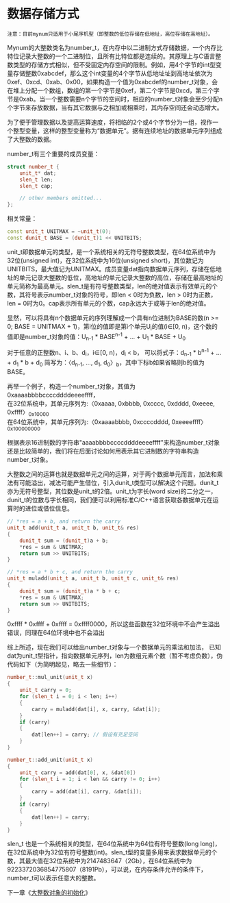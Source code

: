 <h1>数据存储方式</h1>

`注意：目前mynum只适用于小尾序机型（即整数的低位存储在低地址，高位存储在高地址）。`

Mynum的大整数类名为number_t，在内存中以二进制方式存储数据，一个内存比特位记录大整数的一个二进制位，且所有比特位都是连续的。其原理上与C语言整数类型的存储方式相似，但不受固定内存空间的限制。例如，用4个字节的int型变量存储整数0xabcdef，那么这个int变量的4个字节从低地址址到高地址依次为0xef、0xcd、0xab、0x00，如果构造一个值为0xabcdef的number_t对象，会在堆上分配一个数组，数组的第一个字节是0xef，第二个字节是0xcd，第三个字节是0xab。当一个整数需要n个字节的空间时，相应的number_t对象会至少分配n个字节来存放数据，当有其它数据与之相加或相乘时，其内存空间还会动态增大。

为了便于管理数据以及提高运算速度，将相临的2个或4个字节分为一组，视作一个整型变量，这样的整型变量称为“数据单元”。据有连续地址的数据单元序列组成了大整数的数据。

number_t有三个重要的成员变量：
```C++
struct number_t {
    unit_t* dat;
    slen_t len;
    slen_t cap;

    // other members omitted...
};
```
相关常量：
```C++
const unit_t UNITMAX = ~unit_t(0);
const dunit_t BASE = (dunit_t)1 << UNITBITS;
```
unit_t即数据单元的类型，是一个系统相关的无符号整数类型，在64位系统中为32位(unsigned int)，在32位系统中为16位(unsigned short)，其位数记为UNITBITS，最大值记为UNITMAX。成员变量dat指向数据单元序列，存储在低地址的单元记录大整数的低位，高地址的单元记录大整数的高位，存储在最高地址的单元简称为最高单元。slen_t是有符号整数类型，len的绝对值表示有效单元的个数，其符号表示number_t对象的符号，即len < 0时为负数，len > 0时为正数，len = 0时为0。cap表示所有单元的个数，cap永远大于或等于len的绝对值。

显然，可以将具有n个数据单元的序列理解成一个具有n位进制为BASE的数(n >= 0; BASE = UNITMAX + 1)，第i位的值即是第i个单元U<sub>i</sub>的值(i∈[0, n)，这个数的值即是number_t对象的值：U<sub>n-1</sub> \* BASE<sup>n-1</sup> + ... + U<sub>1</sub> \* BASE + U<sub>0</sub>

对于任意的正整数n、i、b、d<sub>i</sub>，i∈[0, n)，d<sub>i</sub> < b，
可以将式子：d<sub>n-1</sub> \* b<sup>n-1</sup> + ... + d<sub>1</sub> \* b + d<sub>0</sub> 简写为：〈d<sub>n-1</sub>, ..., d<sub>1</sub>, d<sub>0</sub>〉<sub>b</sub>，其中下标b如果省略则b的值为BASE。

再举一个例子，构造一个number_t对象，其值为0xaaaabbbbccccddddeeeeffff，  
在32位系统中，其单元序列为:〈0xaaaa, 0xbbbb, 0xcccc, 0xdddd, 0xeeee, 0xffff〉<sub>0x10000</sub>  
在64位系统中，其单元序列为:〈0xaaaabbbb, 0xccccdddd, 0xeeeeffff〉<sub>0x100000000</sub>

根据表示16进制数的字符串"aaaabbbbccccddddeeeeffff"来构造number_t对象还是比较简单的，我们将在后面讨论如何用表示其它进制数的字符串构造number_t对象。

大整数之间的运算也就是数据单元之间的运算，对于两个数据单元而言，加法和乘法有可能溢出，减法可能产生借位，引入dunit_t类型可以解决这个问题。dunit_t亦为无符号整型，其位数是unit_t的2倍。unit_t为字长(word size)的二分之一，dunit_t的位数与字长相同，我们便可以利用标准C/C++语言获取各数据单元在运算时的进位或借位信息。
```C++
// *res = a + b, and return the carry
unit_t add(unit_t a, unit_t b, unit_t& res)
{
    dunit_t sum = (dunit_t)a + b;
    *res = sum & UNITMAX;
    return sum >> UNITBITS;
}

// *res = a * b + c, and return the carry
unit_t muladd(unit_t a, unit_t b, unit_t c, unit_t& res)
{
    dunit_t sum = (dunit_t)a * b + c;
    *res = sum & UNITMAX;
    return sum >> UNITBITS;
}
```
0xffff * 0xffff + 0xffff = 0xffff0000，所以这些函数在32位环境中不会产生溢出错误，同理在64位环境中也不会溢出

综上所述，现在我们可以给出number_t对象与一个数据单元的乘法和加法，
已知dat为unit_t型指针，指向数据单元序列，len为数组元素个数（暂不考虑负数），伪代码如下（为简明起见，略去一些细节）：
```C++
number_t::mul_unit(unit_t x)
{
    unit_t carry = 0;
    for (slen_t i = 0; i < len; i++)
    {
        carry = muladd(dat[i], x, carry, &dat[i]);
    }
    if (carry)
    {
        dat[len++] = carry; // 假设有充足空间
    }
}

number_t::add_unit(unit_t x)
{
    unit_t carry = add(dat[0], x, &dat[0])
    for (slen_t i = 1; i < len && carry != 0; i++)
    {
        carry = add(dat[i], carry, &dat[i]);
    }
    if (carry)
    {
        dat[len++] = carry;
    }
}
```

slen_t 也是一个系统相关的类型，在64位系统中为64位有符号整数(long long)，在32位系统中为32位有符号整数(int)。slen_t型的变量多用来表求数据单元的个数，其最大值在32位系统中为2147483647（2Gb），在64位系统中为9223372036854775807（8191Pb），可以说，在内存条件允许的条件下，number_t可以表示任意大的整数。

下一章《[大整数对象的初始化](https://github.com/brotherbeer/mydocument/blob/master/mynum/Initialization-ch.md)》
